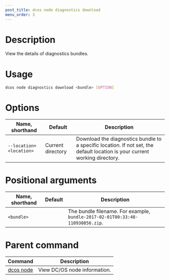 ```yaml
---
post_title: dcos node diagnostics download
menu_order: 3
---
```

    
# Description
View the details of diagnostics bundles.

# Usage

```bash
dcos node diagnostics download <bundle> [OPTION]
```

# Options

| Name, shorthand | Default | Description |
|---------|-------------|-------------|
| `--location=<location>`   |  Current directory |  Download the diagnostics bundle to a specific location. If not set, the default location is your current working directory. |

# Positional arguments

| Name, shorthand | Default | Description |
|---------|-------------|-------------|
| `<bundle>`   |             |  The bundle filename. For example, `bundle-2017-02-01T00:33:48-110930856.zip`. |

# Parent command

| Command | Description |
|---------|-------------|
| [dcos node](/docs/1.11/cli/command-reference/dcos-node/) | View DC/OS node information. | 

<!-- # Examples -->

